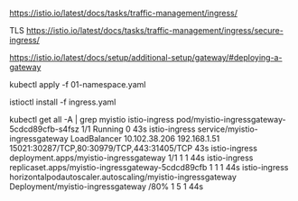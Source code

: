 https://istio.io/latest/docs/tasks/traffic-management/ingress/


TLS
https://istio.io/latest/docs/tasks/traffic-management/ingress/secure-ingress/




https://istio.io/latest/docs/setup/additional-setup/gateway/#deploying-a-gateway


kubectl apply -f 01-namespace.yaml

istioctl install -f ingress.yaml


kubectl get all -A | grep myistio
istio-ingress    pod/myistio-ingressgateway-5cdcd89cfb-s4fsz       1/1     Running   0              43s
istio-ingress   service/myistio-ingressgateway   LoadBalancer   10.102.38.206    192.168.1.51   15021:30287/TCP,80:30979/TCP,443:31405/TCP   43s
istio-ingress    deployment.apps/myistio-ingressgateway    1/1     1            1           44s
istio-ingress    replicaset.apps/myistio-ingressgateway-5cdcd89cfb   1         1         1       44s
istio-ingress   horizontalpodautoscaler.autoscaling/myistio-ingressgateway   Deployment/myistio-ingressgateway   <unknown>/80%   1         5         1          44s
